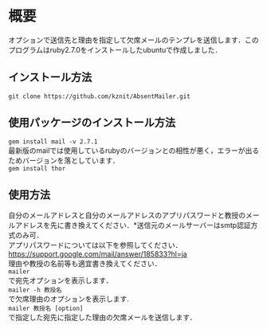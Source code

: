 # 概要
オプションで送信先と理由を指定して欠席メールのテンプレを送信します．このプログラムはruby2.7.0をインストールしたubuntuで作成しました．

## インストール方法
```git clone https://github.com/kznit/AbsentMailer.git```

## 使用パッケージのインストール方法
```gem install mail -v 2.7.1```  
最新版のmailでは使用しているrubyのバージョンとの相性が悪く，エラーが出るためバージョンを落としています．  
```gem install thor```

## 使用方法
自分のメールアドレスと自分のメールアドレスのアプリパスワードと教授のメールアドレスを先に書き換えてください．*送信元のメールサーバーはsmtp認証方式のみ可．  
アプリパスワードについては以下を参照してください．  https://support.google.com/mail/answer/185833?hl=ja  
理由や教授の名前等も適宜書き換えてください．  
``mailer``  
で宛先オプションを表示します．  
``mailer -h 教授名``  
で欠席理由のオプションを表示します.  
``mailer 教授名 [option]``  
で指定した宛先に指定した理由の欠席メールを送信します．





